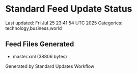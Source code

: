 # Standard Feed Update Status
Last updated: Fri Jul 25 23:41:54 UTC 2025
Categories: technology,business,world

## Feed Files Generated
- master.xml (38806 bytes)

Generated by Standard Updates Workflow
